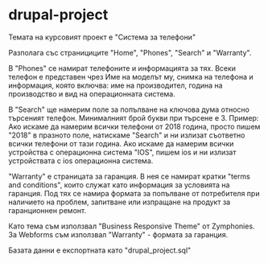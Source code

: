# drupal-project

Темата на курсовият проект е "Система за телефони"

Разполага със странициците "Home", "Phones", "Search" и "Warranty".

В "Phones" се намират телефоните и информацията за тях. Всеки телефон е представен чрез Име на моделът му, снимка на телефона
и информация, която включва: име на производител, година на производство и вид на операционната система.

В "Search" ще намерим поле за попълване на ключова дума относно търсеният телефон. Минималният брой букви при търсене е 3.
Пример: Ако искаме да намерим всички телефони от 2018 година, просто пишем "2018" в празното поле, натискаме "Search" и ни излизат
съответно всички телефони от тази година. Ако искаме да намерим всички устройства с операционна система "IOS", пишем ios и ни излизат
устройствата с ios операционна система.

"Warranty" е страницата за гаранция. В нея се намират кратки "terms and conditions", които служат като информация за условията на
гаранция. Под тях се намира формата за попълване от потребителя при наличието на проблем, запитване или изпращане на продукт за гаранционнен
ремонт.  

Като тема съм използвал "Business Responsive Theme" от Zymphonies.
За Webforms съм използвал "Warranty" - формата за гаранция.

Базата данни е експортната като "drupal_project.sql"
 